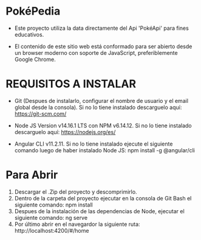 # PokéPedia
* Este proyecto utiliza la data directamente del Api 'PokéApi' para fines educativos.

* El contenido de este sitio web está conformado para ser abierto desde un browser moderno con soporte de JavaScript, preferiblemente Google Chrome.

# REQUISITOS A INSTALAR
* Git (Despues de instalarlo, configurar el nombre de usuario y el email global desde la consola). Si no lo tiene instalado descarguelo aquí: https://git-scm.com/

* Node JS Version v14.16.1 LTS con NPM v6.14.12. Si no lo tiene instalado descarguelo aquí: https://nodejs.org/es/

* Angular CLI v11.2.11. Si no lo tiene instalado ejecute el siguiente comando luego de haber instalado Node JS: npm install -g @angular/cli

# Para Abrir
1. Descargar el .Zip del proyecto y descomprimirlo.
2. Dentro de la carpeta del proyecto ejecutar en la consola de Git Bash el siguiente comando: npm install
3. Despues de la instalación de las dependencias de Node, ejecutar el siguiente comando: ng serve
4. Por último abrir en el navegardor la siguiente ruta:  http://localhost:4200/#/home
